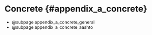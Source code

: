 Concrete {#appendix_a_concrete}
============

* @subpage appendix_a_concrete_general
* @subpage appendix_a_concrete_aashto

